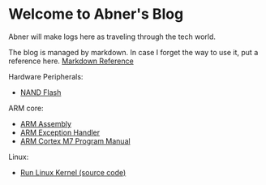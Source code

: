 # Welcome to Abner's Blog

Abner will make logs here as traveling through the tech world.

The blog is managed by markdown. In case I forget the way to use it, put a reference here. [Markdown Reference](https://avenuecross.github.io/AbnerTechTravel/Markdown)

Hardware Peripherals:
* [NAND Flash](https://avenuecross.github.io/AbnerTechTravel/NandFlash)

ARM core:
* [ARM Assembly](https://avenuecross.github.io/AbnerTechTravel/ARM_Assembly)
* [ARM Exception Handler](https://avenuecross.github.io/AbnerTechTravel/ARM_Exception_Handler)
* [ARM Cortex M7 Program Manual](https://avenuecross.github.io/AbnerTechTravel/CortexM7PM)

Linux:
* [Run Linux Kernel (source code)](https://avenuecross.github.io/AbnerTechTravel/RunLinuxKernel)
